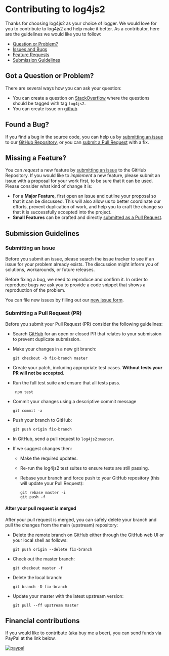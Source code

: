 # Contributing to log4js2

Thanks for choosing log4js2 as your choice of logger. We would love for you to contribute to log4js2 and help make it 
better. As a contributor, here are the guidelines we would like you to follow:

 - [Question or Problem?](#question)
 - [Issues and Bugs](#issue)
 - [Feature Requests](#feature)
 - [Submission Guidelines](#submit)

## <a name="question"></a> Got a Question or Problem?

There are several ways how you can ask your question:

* You can create a question on [StackOverflow](https://stackoverflow.com/questions/tagged/log4js2) where the questions should be tagged with tag `log4js2`.
* You can create issue on [github](https://github.com/anigenero/log4js2/issues)

## <a name="issue"></a> Found a Bug?

If you find a bug in the source code, you can help us by [submitting an issue](#submit-issue) to our 
[GitHub Repository](https://github.com/anigenero/log4js2), or you can [submit a Pull Request](#submit-pr) with a fix.

## <a name="feature"></a> Missing a Feature?

You can _request_ a new feature by [submitting an issue](#submit-issue) to the GitHub Repository. If you would like to 
_implement_ a new feature, please submit an issue with a proposal for your work first, to be sure that it can be used.
Please consider what kind of change it is:

- For a __Major Feature__, first open an issue and outline your proposal so that it can be
discussed. This will also allow us to better coordinate our efforts, prevent duplication of work,
and help you to craft the change so that it is successfully accepted into the project.
- __Small Features__ can be crafted and directly [submitted as a Pull Request](#submit-pr).

## <a name="submit"></a> Submission Guidelines

### <a name="submit-issue"></a> Submitting an Issue

Before you submit an issue, please search the issue tracker to see if an issue for your problem already exists. The 
discussion might inform you of solutions, workarounds, or future releases.

Before fixing a bug, we need to reproduce and confirm it. In order to reproduce bugs we ask you to provide a code 
snippet that shows a reproduction of the problem. 

You can file new issues by filling out our [new issue form](https://github.com/anigenero/log4js2/issues/new).

### <a name="submit-pr"></a> Submitting a Pull Request (PR)
Before you submit your Pull Request (PR) consider the following guidelines:

- Search [GitHub](https://github.com/anigenero/log4js2/pulls) for an open or closed PR that relates to your submission to 
prevent duplicate submission.
- Make your changes in a new git branch:
     ```shell
     git checkout -b fix-branch master
     ```
     
- Create your patch, including appropriate test cases. __Without tests your PR will not be accepted__.
- Run the full test suite and ensure that all tests pass.
    ```shell
     npm test
     ```
     
- Commit your changes using a descriptive commit message
     ```shell
     git commit -a
     ```
     
- Push your branch to GitHub:

    ```shell
    git push origin fix-branch
    ```

- In GitHub, send a pull request to `log4js2:master`.
- If we suggest changes then:
  * Make the required updates.
  * Re-run the log4js2 test suites to ensure tests are still passing.
  * Rebase your branch and force push to your GitHub repository (this will update your Pull Request):

    ```shell
    git rebase master -i
    git push -f
    ```

#### After your pull request is merged

After your pull request is merged, you can safely delete your branch and pull the changes
from the main (upstream) repository:

- Delete the remote branch on GitHub either through the GitHub web UI or your local shell as follows:

    ```shell
    git push origin --delete fix-branch
    ```

- Check out the master branch:

    ```shell
    git checkout master -f
    ```

- Delete the local branch:

    ```shell
    git branch -D fix-branch
    ```

- Update your master with the latest upstream version:

    ```shell
    git pull --ff upstream master
    ```

## Financial contributions

If you would like to contribute (aka buy me a beer), you can send funds via PayPal at the link below.

[![paypal](https://www.paypalobjects.com/en_US/i/btn/btn_donateCC_LG.gif)](https://www.paypal.com/cgi-bin/webscr?cmd=_s-xclick&hosted_button_id=SLT7SZ2XFNEUQ)